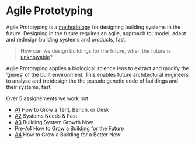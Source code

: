 # Agile Prototyping

Agile Prototyping is a [methodology] for designing building systems in the future. Designing in the future requires an agile, approach to; model, adapt and redesign building systems and products, fast.

>How can we design buildings for the future, when the future is [unknowable]?

Agile Prototyping applies a biological science lens to extract and modify the ‘genes’ of the built environment. This enables future architectural engineers to analyse and (re)design the the pseudo genetic code of buildings and their systems, fast.  

Over 5 assignements we work out:

* [A1] How to Grow a Tent, Bench, or Desk
* [A2] Systems Needs & Past
* [A3] Building System Growth Now
* Pre-[A4] How to Grow a Building for the Future
* [A4] How to Grow a Building for a Better Now!


<!-- link -->
[meta disciplinary systems]: Concepts/MetaDisciplinary
[unknowable]: Concepts/Futures
[uncertainty]: Concepts/uncertainty
[future]: Concepts/Futures
[methodology]: /Methodology/index.md
[projects]: Projects

[A1]: Assignments/A1.md
[A2]: Assignments/A2.md
[A3]: Assignments/A3.md
[A4]: Assignments/A4.md
[A5]: Assignments/A5.md
